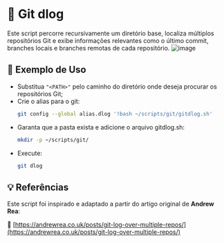 # 📜 Git dlog

Este script percorre recursivamente um diretório base, localiza múltiplos repositórios Git e exibe informações relevantes como o último commit, branches locais e branches remotas de cada repositório.
![image](https://github.com/user-attachments/assets/a117b4c3-e318-4709-8efd-9f3e8dfea3fe)


## 🧪 Exemplo de Uso

- Substitua `"<PATH>"` pelo caminho do diretório onde deseja procurar os repositórios Git;
- Crie o alias para o git:
    ``` bash
    git config --global alias.dlog '!bash ~/scripts/git/gitdlog.sh'
    ```
- Garanta que a pasta exista e adicione o arquivo gitdlog.sh:
    ``` bash
    mkdir -p ~/scripts/git/
    ```
- Execute:
    ``` bash
    git dlog
    ```

## 💡 Referências

Este script foi inspirado e adaptado a partir do artigo original de **Andrew Rea**:

🔗 [https://andrewrea.co.uk/posts/git-log-over-multiple-repos/](https://andrewrea.co.uk/posts/git-log-over-multiple-repos/)
